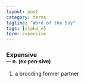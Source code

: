 ```yaml
---
layout: post
category: terms
tagline: "Word of the Day"
tags: [alpha_e]
term: expensive
---
```


<h3>Expensive<br/> <small>&mdash; n. (ex<span>&middot;</span>pen<span>&middot;</span>sive)</small></h3>
<p><ol>
<li>a brooding former partner</li>
</ol></p>
